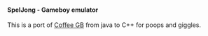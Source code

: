 #### SpelJong - Gameboy emulator

This is a port of [Coffee GB](https://github.com/trekawek/coffee-gb/tree/master) from java to C++ for poops and giggles.

